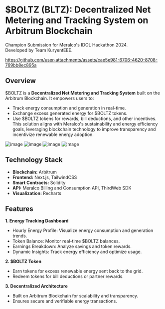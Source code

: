 # $BOLTZ (BLTZ): Decentralized Net Metering and Tracking System on Arbitrum Blockchain

Champion Submission for Meralco's IDOL Hackathon 2024. <br>
Developed by Team KuryentEEE.

https://github.com/user-attachments/assets/cae5e981-6706-4620-8708-769bb8ec895a

## Overview

$BOLTZ is a **Decentralized Net Metering and Tracking System** built on the Arbitrum Blockchain. It empowers users to:
- Track energy consumption and generation in real-time.
- Exchange excess generated energy for $BOLTZ tokens.
- Use $BOLTZ tokens for rewards, bill deductions, and other incentives.
This solution aligns with Meralco's sustainability and energy efficiency goals, leveraging blockchain technology to improve transparency and incentivize renewable energy adoption.

![image](https://github.com/user-attachments/assets/6a3ac6df-02bb-4b65-8ff8-8ed1b3f1c7df)
![image](https://github.com/user-attachments/assets/320ea6a9-30e0-4702-9737-4fb932416c88)
![image](https://github.com/user-attachments/assets/fa420393-65c6-42d3-9fa1-498e7fe7b590)
![image](https://github.com/user-attachments/assets/92547bba-c09e-44f6-aa66-370eb235d148)


## Technology Stack
- **Blockchain:** Arbitrum
- **Frontend:** Next.js, TailwindCSS
- **Smart Contracts:** Solidity
- **API:** Meralco Billing and Consumption API, ThirdWeb SDK
- **Visualization:** Recharts

## Features

**1. Energy Tracking Dashboard**
- Hourly Energy Profile: Visualize energy consumption and generation trends.
- Token Balance: Monitor real-time $BOLTZ balances.
- Earnings Breakdown: Analyze savings and token rewards.
- Dynamic Insights: Track energy efficiency and optimize usage.

**2. $BOLTZ Token**
- Earn tokens for excess renewable energy sent back to the grid.
- Redeem tokens for bill deductions or partner rewards.

**3. Decentralized Architecture**
- Built on Arbitrum Blockchain for scalability and transparency.
- Ensures secure and verifiable energy transactions.

  
